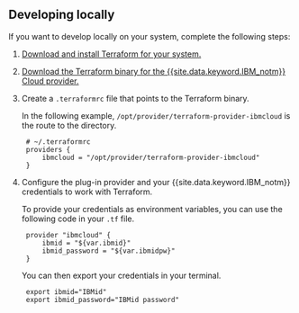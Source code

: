 ## Developing locally

If you want to develop locally on your system, complete the following steps:

1. <a href="https://www.terraform.io/intro/getting-started/install.html">Download and install Terraform for your system. <i class="fa fa-external-link" alt="External link icon"></i></a>

2. <a href="https://github.com/IBM-Bluemix/terraform/releases">Download the Terraform binary for the {{site.data.keyword.IBM_notm}} Cloud provider. <i class="fa fa-external-link" alt="External link icon"></i></a>

3. Create a `.terraformrc` file that points to the Terraform binary.

    In the following example, `/opt/provider/terraform-provider-ibmcloud` is the route to the directory.

        # ~/.terraformrc
        providers {
            ibmcloud = "/opt/provider/terraform-provider-ibmcloud"
        }

4. Configure the plug-in provider and your {{site.data.keyword.IBM_notm}} credentials to work with Terraform.

    To provide your credentials as environment variables, you can use the following code in your `.tf` file.

        provider "ibmcloud" {
            ibmid = "${var.ibmid}"
            ibmid_password = "${var.ibmidpw}"
        }

    You can then export your credentials in your terminal.

        export ibmid="IBMid"
        export ibmid_password="IBMid password"
